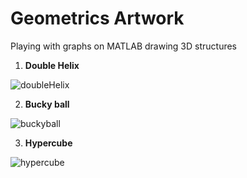 # Geometrics Artwork
Playing with graphs on MATLAB drawing 3D structures

1. **Double Helix**

![doubleHelix](doubleHelix.gif)

2. **Bucky ball**

![buckyball](buckyball.gif)

3. **Hypercube**

![hypercube](hypercube.gif)
